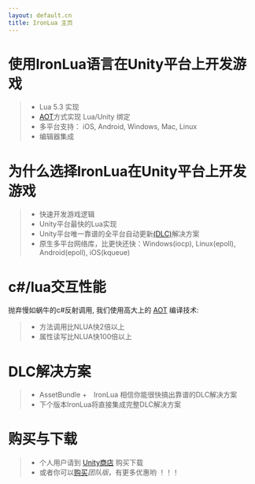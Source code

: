 ```yaml
---
layout: default.cn
title: IronLua 主页
---
```


使用IronLua语言在Unity平台上开发游戏
===================================
> + Lua 5.3 实现
> + [AOT](http://en.wikipedia.org/wiki/Ahead-of-time_compilation)方式实现 Lua/Unity 绑定
> + 多平台支持： iOS, Android, Windows, Mac, Linux
> + 编辑器集成


为什么选择IronLua在Unity平台上开发游戏
====================================
> + 快速开发游戏逻辑
> + Unity平台最快的Lua实现
> + Unity平台唯一靠谱的全平台自动更新[(DLC)](http://zh.wikipedia.org/wiki/%E8%BF%BD%E5%8A%A0%E4%B8%8B%E8%BD%BD%E5%86%85%E5%AE%B9)解决方案
> + 原生多平台网络库，比更快还快：Windows(iocp), Linux(epoll), Android(epoll), iOS(kqueue)



c#/lua交互性能
==============
抛弃慢如蜗牛的c#反射调用, 我们使用高大上的 [AOT](http://en.wikipedia.org/wiki/Ahead-of-time_compilation) 编译技术:

> + 方法调用比NLUA快2倍以上
> + 属性读写比NLUA快100倍以上

DLC解决方案
===========
> + AssetBundle +　IronLua 相信你能很快搞出靠谱的DLC解决方案
> + 下个版本IronLua将直接集成完整DLC解决方案



购买与下载
==========
> + 个人用户请到 [Unity商店](https://www.assetstore.unity3d.com/#!/content/31849) 购买下载
> + 或者你可以[购买](/cn/sales/)*团队版*，有更多优惠哟 ！！！
